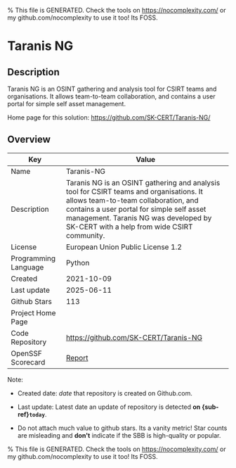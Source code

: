 
% This file is GENERATED. Check the tools on https://nocomplexity.com/ or my github.com/nocomplexity to use it too! Its FOSS. 

# Taranis NG

## Description 

Taranis NG is an OSINT gathering and analysis tool for CSIRT teams and organisations. It allows team-to-team collaboration, and contains a user portal for simple self asset management.

Home page for this solution: https://github.com/SK-CERT/Taranis-NG/ 

## Overview 

| Key | Value |
| --- | --- |
| Name | Taranis-NG |
| Description | Taranis NG is an OSINT gathering and analysis tool for CSIRT teams and organisations. It allows team-to-team collaboration, and contains a user portal for simple self asset management. Taranis NG was developed by SK-CERT with a help from wide CSIRT community. |
| License | European Union Public License 1.2 |
| Programming Language | Python |
| Created | 2021-10-09 |
| Last update | 2025-06-11 |
| Github Stars | 113 |
| Project Home Page |  |
| Code Repository | https://github.com/SK-CERT/Taranis-NG |
| OpenSSF Scorecard | [Report](https://securityscorecards.dev/viewer/?uri=github.com/SK-CERT/Taranis-NG) |

Note:
 - Created date: *date* that repository is created on Github.com. 

- Last update: Latest date an update of repository is detected **on {sub-ref}`today`**. 

- Do not attach much value to github stars. Its a vanity metric! Star counts are misleading and 
**don't** indicate if the SBB is high-quality or popular.

% This file is GENERATED. Check the tools on https://nocomplexity.com/ or my github.com/nocomplexity to use it too! Its FOSS. 

